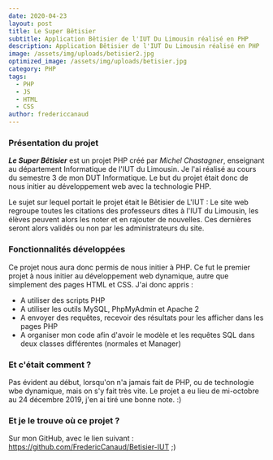 ```yaml
---
date: 2020-04-23
layout: post
title: Le Super Bêtisier
subtitle: Application Bêtisier de l'IUT Du Limousin réalisé en PHP
description: Application Bêtisier de l'IUT Du Limousin réalisé en PHP
image: /assets/img/uploads/betisier2.jpg
optimized_image: /assets/img/uploads/betisier.jpg
category: PHP
tags:
  - PHP
  - JS
  - HTML
  - CSS
author: fredericcanaud
---
```


### Présentation du projet

***Le Super Bêtisier*** est un projet PHP créé par *Michel Chastagner*, enseignant au département Informatique de l'IUT du Limousin. Je l'ai réalisé au cours du semestre 3 de mon DUT Informatique. Le but du projet était donc de nous initier au développement web avec la technologie PHP.

Le sujet sur lequel portait le projet était le Bêtisier de L'IUT : Le site web regroupe toutes les citations des professeurs dites à l'IUT du Limousin, les élèves peuvent alors les noter et en rajouter de nouvelles. Ces dernières seront alors validés ou non par les administrateurs du site.

### Fonctionnalités développées

Ce projet nous aura donc permis de nous initier à PHP. Ce fut le premier projet à nous initier au développement web dynamique, autre que simplement des pages HTML et CSS.
J'ai donc appris :
- A utiliser des scripts PHP
- A utiliser les outils MySQL, PhpMyAdmin et Apache 2
- A envoyer des requêtes, recevoir des résultats pour les afficher dans les pages PHP
- A organiser mon code afin d'avoir le modèle et les requêtes SQL dans deux classes différentes (normales et Manager)

### Et c'était comment ?

Pas évident au début, lorsqu'on n'a jamais fait de PHP, ou de technologie wbe dynamique, mais on s'y fait très vite. Le projet a eu lieu de mi-octobre au 24 décembre 2019, j'en ai tiré une bonne note. :)

### Et je le trouve où ce projet ?

Sur mon GitHub, avec le lien suivant : <a href="https://github.com/FredericCanaud/Betisier-IUT"> https://github.com/FredericCanaud/Betisier-IUT </a> ;)
